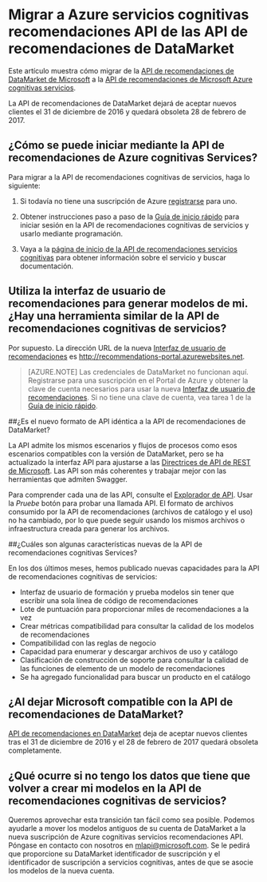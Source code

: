 
<properties
    pageTitle="Migrar a Azure servicios cognitivas recomendaciones API de las API de recomendaciones de DataMarket | Microsoft Azure"
    description="Máquina Azure recomendaciones: migrar al servicio de recomendaciones cognitivas de aprendizaje"
    services="cognitive-services"
    documentationCenter=""
    authors="luiscabrer"
    manager="jhubbard"
    editor="cgronlun"/>

<tags
    ms.service="cognitive-services"
    ms.workload="data-services"
    ms.tgt_pltfrm="na"
    ms.devlang="na"
    ms.topic="article"
    ms.date="09/01/2016"
    ms.author="luisca"/>


# <a name="migrate-to-azure-cognitive-services-recommendations-api-from-the-datamarket-recommendations-api"></a>Migrar a Azure servicios cognitivas recomendaciones API de las API de recomendaciones de DataMarket
Este artículo muestra cómo migrar de la [API de recomendaciones de DataMarket de Microsoft](https://datamarket.azure.com/dataset/amla/recommendations) a la [API de recomendaciones de Microsoft Azure cognitivas servicios](https://www.microsoft.com/cognitive-services/en-us/recommendations-api).

La API de recomendaciones de DataMarket dejará de aceptar nuevos clientes el 31 de diciembre de 2016 y quedará obsoleta 28 de febrero de 2017.

## <a name="how-do-i-start-using-the-azure-cognitive-services-recommendations-api"></a>¿Cómo se puede iniciar mediante la API de recomendaciones de Azure cognitivas Services?

Para migrar a la API de recomendaciones cognitivas de servicios, haga lo siguiente:

1.  Si todavía no tiene una suscripción de Azure [registrarse](https://portal.azure.com/#create/Microsoft.CognitiveServices/apitype/Recommendations/pricingtier/S1) para uno. 

1.  Obtener instrucciones paso a paso de la [Guía de inicio rápido](cognitive-services-recommendations-quick-start.md) para iniciar sesión en la API de recomendaciones cognitivas de servicios y usarlo mediante programación. 

1.  Vaya a la [página de inicio de la API de recomendaciones servicios cognitivas](https://www.microsoft.com/cognitive-services/en-us/recommendations-api) para obtener información sobre el servicio y buscar documentación.

## <a name="i-used-the-recommendations-ui-to-build-my-models-is-there-a-similar-tool-for-the-cognitive-services-recommendations-api"></a>Utiliza la interfaz de usuario de recomendaciones para generar modelos de mi. ¿Hay una herramienta similar de la API de recomendaciones cognitivas de servicios?

Por supuesto. La dirección URL de la nueva [Interfaz de usuario de recomendaciones](http://recommendations-portal.azurewebsites.net/) es http://recommendations-portal.azurewebsites.net. 

>[AZURE.NOTE] Las credenciales de DataMarket no funcionan aquí. Registrarse para una suscripción en el Portal de Azure y obtener la clave de cuenta necesarios para usar la nueva [Interfaz de usuario de recomendaciones](http://recommendations-portal.azurewebsites.net/).
Si no tiene una clave de cuenta, vea tarea 1 de la [Guía de inicio rápido](cognitive-services-recommendations-quick-start.md).

##<a name="is-the-new-api-format-the-same-as-the-datamarket-recommendations-api"></a>¿Es el nuevo formato de API idéntica a la API de recomendaciones de DataMarket?

La API admite los mismos escenarios y flujos de procesos como esos escenarios compatibles con la versión de DataMarket, pero se ha actualizado la interfaz API para ajustarse a las [Directrices de API de REST de Microsoft](https://github.com/Microsoft/api-guidelines/blob/master/Guidelines.md). Las API son más coherentes y trabajar mejor con las herramientas que admiten Swagger.

Para comprender cada una de las API, consulte el [Explorador de API](https://westus.dev.cognitive.microsoft.com/docs/services/Recommendations.V4.0/operations/56f30d77eda5650db055a3db).
Usar la *Pruebe* botón para probar una llamada API. El formato de archivos consumido por la API de recomendaciones (archivos de catálogo y el uso) no ha cambiado, por lo que puede seguir usando los mismos archivos o infraestructura creada para generar los archivos.

##<a name="what-are-some-new-features-in-the-cognitive-services-recommendations-api"></a>¿Cuáles son algunas características nuevas de la API de recomendaciones cognitivas Services?

En los dos últimos meses, hemos publicado nuevas capacidades para la API de recomendaciones cognitivas de servicios:
-   Interfaz de usuario de formación y prueba modelos sin tener que escribir una sola línea de código de recomendaciones
-   Lote de puntuación para proporcionar miles de recomendaciones a la vez
-   Crear métricas compatibilidad para consultar la calidad de los modelos de recomendaciones
-   Compatibilidad con las reglas de negocio
-   Capacidad para enumerar y descargar archivos de uso y catálogo
-   Clasificación de construcción de soporte para consultar la calidad de las funciones de elemento de un modelo de recomendaciones
-   Se ha agregado funcionalidad para buscar un producto en el catálogo

## <a name="when-does-microsoft-stop-supporting-the-datamarket-recommendations-api"></a>¿Al dejar Microsoft compatible con la API de recomendaciones de DataMarket?

[API de recomendaciones en DataMarket](https://datamarket.azure.com/dataset/amla/recommendations) deja de aceptar nuevos clientes tras el 31 de diciembre de 2016 y el 28 de febrero de 2017 quedará obsoleta completamente. 

## <a name="what-if-i-dont-have-the-data-that-i-need-to-recreate-my-models-in-the-cognitive-services-recommendations-api"></a>¿Qué ocurre si no tengo los datos que tiene que volver a crear mi modelos en la API de recomendaciones cognitivas de servicios?

Queremos aprovechar esta transición tan fácil como sea posible. Podemos ayudarle a mover los modelos antiguos de su cuenta de DataMarket a la nueva suscripción de Azure cognitivas servicios recomendaciones API. Póngase en contacto con nosotros en [mlapi@microsoft.com](mailto://mlapi@microsoft.com). Se le pedirá que proporcione su DataMarket identificador de suscripción y el identificador de suscripción a servicios cognitivas, antes de que se asocie los modelos de la nueva cuenta.

